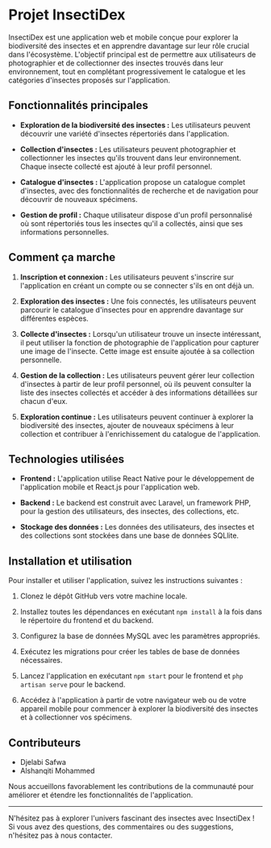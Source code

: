# Projet InsectiDex

InsectiDex est une application web et mobile conçue pour explorer la biodiversité des insectes et en apprendre davantage sur leur rôle crucial dans l'écosystème. L'objectif principal est de permettre aux utilisateurs de photographier et de collectionner des insectes trouvés dans leur environnement, tout en complétant progressivement le catalogue et les catégories d'insectes proposés sur l'application.

## Fonctionnalités principales

- **Exploration de la biodiversité des insectes :** Les utilisateurs peuvent découvrir une variété d'insectes répertoriés dans l'application.
  
- **Collection d'insectes :** Les utilisateurs peuvent photographier et collectionner les insectes qu'ils trouvent dans leur environnement. Chaque insecte collecté est ajouté à leur profil personnel.
  
- **Catalogue d'insectes :** L'application propose un catalogue complet d'insectes, avec des fonctionnalités de recherche et de navigation pour découvrir de nouveaux spécimens.

- **Gestion de profil :** Chaque utilisateur dispose d'un profil personnalisé où sont répertoriés tous les insectes qu'il a collectés, ainsi que ses informations personnelles.

## Comment ça marche

1. **Inscription et connexion :** Les utilisateurs peuvent s'inscrire sur l'application en créant un compte ou se connecter s'ils en ont déjà un.

2. **Exploration des insectes :** Une fois connectés, les utilisateurs peuvent parcourir le catalogue d'insectes pour en apprendre davantage sur différentes espèces.

3. **Collecte d'insectes :** Lorsqu'un utilisateur trouve un insecte intéressant, il peut utiliser la fonction de photographie de l'application pour capturer une image de l'insecte. Cette image est ensuite ajoutée à sa collection personnelle.

4. **Gestion de la collection :** Les utilisateurs peuvent gérer leur collection d'insectes à partir de leur profil personnel, où ils peuvent consulter la liste des insectes collectés et accéder à des informations détaillées sur chacun d'eux.

5. **Exploration continue :** Les utilisateurs peuvent continuer à explorer la biodiversité des insectes, ajouter de nouveaux spécimens à leur collection et contribuer à l'enrichissement du catalogue de l'application.

## Technologies utilisées

- **Frontend :** L'application utilise React Native pour le développement de l'application mobile et React.js pour l'application web.

- **Backend :** Le backend est construit avec Laravel, un framework PHP, pour la gestion des utilisateurs, des insectes, des collections, etc.

- **Stockage des données :** Les données des utilisateurs, des insectes et des collections sont stockées dans une base de données SQLlite.

## Installation et utilisation

Pour installer et utiliser l'application, suivez les instructions suivantes :

1. Clonez le dépôt GitHub vers votre machine locale.

2. Installez toutes les dépendances en exécutant `npm install` à la fois dans le répertoire du frontend et du backend.

3. Configurez la base de données MySQL avec les paramètres appropriés.

4. Exécutez les migrations pour créer les tables de base de données nécessaires.

5. Lancez l'application en exécutant `npm start` pour le frontend et `php artisan serve` pour le backend.

6. Accédez à l'application à partir de votre navigateur web ou de votre appareil mobile pour commencer à explorer la biodiversité des insectes et à collectionner vos spécimens.

## Contributeurs

- Djelabi Safwa
- Alshanqiti Mohammed

Nous accueillons favorablement les contributions de la communauté pour améliorer et étendre les fonctionnalités de l'application.

---

N'hésitez pas à explorer l'univers fascinant des insectes avec InsectiDex ! Si vous avez des questions, des commentaires ou des suggestions, n'hésitez pas à nous contacter.
